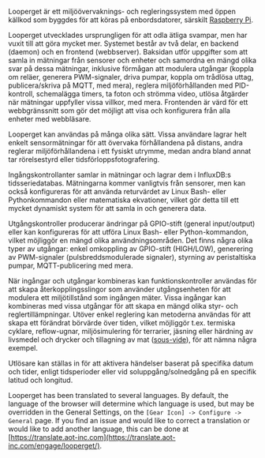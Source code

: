 Looperget är ett miljöövervaknings- och regleringssystem med öppen källkod som byggdes för att köras på enbordsdatorer, särskilt [Raspberry Pi](https://en.wikipedia.org/wiki/Raspberry_Pi).

Looperget utvecklades ursprungligen för att odla ätliga svampar, men har vuxit till att göra mycket mer. Systemet består av två delar, en backend (daemon) och en frontend (webbserver). Baksidan utför uppgifter som att samla in mätningar från sensorer och enheter och samordna en mängd olika svar på dessa mätningar, inklusive förmågan att modulera utgångar (koppla om reläer, generera PWM-signaler, driva pumpar, koppla om trådlösa uttag, publicera/skriva på MQTT, med mera), reglera miljöförhållanden med PID-kontroll, schemalägga timers, ta foton och strömma video, utlösa åtgärder när mätningar uppfyller vissa villkor, med mera. Frontenden är värd för ett webbgränssnitt som gör det möjligt att visa och konfigurera från alla enheter med webbläsare.

Looperget kan användas på många olika sätt. Vissa användare lagrar helt enkelt sensormätningar för att övervaka förhållandena på distans, andra reglerar miljöförhållandena i ett fysiskt utrymme, medan andra bland annat tar rörelsestyrd eller tidsförloppsfotografering.

Ingångskontrollanter samlar in mätningar och lagrar dem i InfluxDB:s tidsseriedatabas. Mätningarna kommer vanligtvis från sensorer, men kan också konfigureras för att använda returvärdet av Linux Bash- eller Pythonkommandon eller matematiska ekvationer, vilket gör detta till ett mycket dynamiskt system för att samla in och generera data.

Utgångskontroller producerar ändringar på GPIO-stift (general input/output) eller kan konfigureras för att utföra Linux Bash- eller Python-kommandon, vilket möjliggör en mängd olika användningsområden. Det finns några olika typer av utgångar: enkel omkoppling av GPIO-stift (HIGH/LOW), generering av PWM-signaler (pulsbreddsmodulerade signaler), styrning av peristaltiska pumpar, MQTT-publicering med mera.

När ingångar och utgångar kombineras kan funktionskontroller användas för att skapa återkopplingsslingor som använder utgångsenheten för att modulera ett miljötillstånd som ingången mäter. Vissa ingångar kan kombineras med vissa utgångar för att skapa en mängd olika styr- och reglertillämpningar. Utöver enkel reglering kan metoderna användas för att skapa ett förändrat börvärde över tiden, vilket möjliggör t.ex. termiska cyklare, reflow-ugnar, miljösimulering för terrarier, jäsning eller härdning av livsmedel och drycker och tillagning av mat ([sous-vide](https://en.wikipedia.org/wiki/Sous-vide)), för att nämna några exempel.

Utlösare kan ställas in för att aktivera händelser baserat på specifika datum och tider, enligt tidsperioder eller vid soluppgång/solnedgång på en specifik latitud och longitud.

Looperget has been translated to several languages. By default, the language of the browser will determine which language is used, but may be overridden in the General Settings, on the `[Gear Icon] -> Configure -> General` page. If you find an issue and would like to correct a translation or would like to add another language, this can be done at [https://translate.aot-inc.com](https://translate.aot-inc.com/engage/looperget/).
